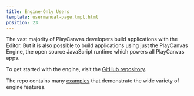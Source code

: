 ```yaml
---
title: Engine-Only Users
template: usermanual-page.tmpl.html
position: 23
---
```


The vast majority of PlayCanvas developers build applications with the Editor. But it is also possible to build applications using just the PlayCanvas Engine, the open source JavaScript runtime which powers all PlayCanvas apps.

To get started with the engine, visit the [GitHub repository][1].

The repo contains many [examples][2] that demonstrate the wide variety of engine features.

[1]: https://github.com/playcanvas/engine
[2]: https://playcanvas.github.io

